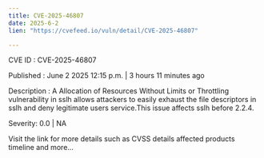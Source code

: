 ```yaml
---
title: CVE-2025-46807
date: 2025-6-2
lien: "https://cvefeed.io/vuln/detail/CVE-2025-46807"

---
```


CVE ID : CVE-2025-46807

Published :  June 2
2025
12:15 p.m. | 3 hours
11 minutes ago

Description : A Allocation of Resources Without Limits or Throttling vulnerability in sslh allows attackers to easily exhaust the file descriptors in sslh and deny legitimate users service.This issue affects sslh before 2.2.4.

Severity: 0.0 | NA

Visit the link for more details
such as CVSS details
affected products
timeline
and more...
